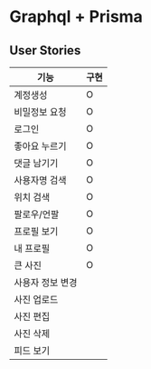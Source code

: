# Graphql + Prisma


## User Stories

| 기능 | 구현 |
|---|---|
| 계정생성 | O |
| 비밀정보 요청 | O | 
| 로그인 | O |
| 좋아요 누르기 | O |
| 댓글 남기기 | O |
| 사용자명 검색 | O |
| 위치 검색 | O |
| 팔로우/언팔 | O |
| 프로필 보기 | O |
| 내 프로필 | O |
| 큰 사진 | O |
| 사용자 정보 변경 | |
| 사진 업로드 | |
| 사진 편집 | |
| 사진 삭제 | |
| 피드 보기 | |
